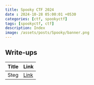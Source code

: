 ```yaml
---
title: Spooky CTF 2024
date : 2024-10-28 05:00:01 +0530
categories: [ctf, spookyctf]
tags: [spookyctf, ctf]
description: Index
image: /assets/posts/Spooky/banner.png
---
```


## Write-ups

Title | Link
--- | ---
Steg | [Link](/posts/spookyctf-steg/)